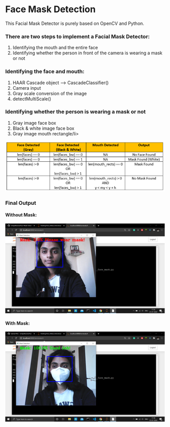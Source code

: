 # Face Mask Detection
This Facial Mask Detector is purely based on OpenCV and Python.
<h3>There are two steps to implement a Facial Mask Detector:</h3>
<ol>
  <li>Identifying the mouth and the entire face</li>
  <li>Identifying whether the person in front of the camera is wearing a mask or not</li>
</ol>

<h3>Identifying the face and mouth:</h3>
<ol>
  <li>HAAR Cascade object --> CascadeClassifier()</li>
  <li>Camera input</li>
  <li>Gray scale conversion of the image</li>
  <li>detectMultiScale()</li>
</ol>

<h3>Identifying whether the person is wearing a mask or not</h3>
<ol>
  <li>Gray image face box</li>
  <li>Black & white image face box</li>
  <li>Gray image mouth rectangle/li>
</ol>

<img src="truth_table.png">

<h3>Final Output</h3>
<h4>Without Mask:</h4>
<img src="Screenshot (36).png">
<h4>With Mask:</h4>
<img src="Screenshot (37).png">
